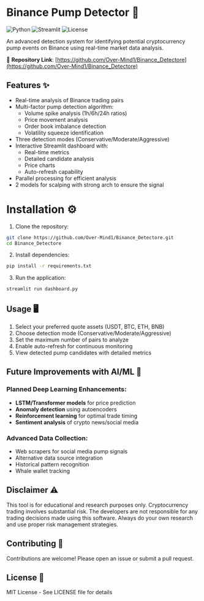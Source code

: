 # Binance Pump Detector 🚀

![Python](https://img.shields.io/badge/Python-3.8+-blue.svg)
![Streamlit](https://img.shields.io/badge/Streamlit-1.22.0-FF4B4B.svg)
![License](https://img.shields.io/badge/License-MIT-green.svg)

An advanced detection system for identifying potential cryptocurrency pump events on Binance using real-time market data analysis.

🔗 **Repository Link**: [https://github.com/Over-Mind1/Binance_Detectore](https://github.com/Over-Mind1/Binance_Detectore)

## Features ✨

- Real-time analysis of Binance trading pairs
- Multi-factor pump detection algorithm:
  - Volume spike analysis (1h/6h/24h ratios)
  - Price movement analysis
  - Order book imbalance detection
  - Volatility squeeze identification
- Three detection modes (Conservative/Moderate/Aggressive)
- Interactive Streamlit dashboard with:
  - Real-time metrics
  - Detailed candidate analysis
  - Price charts
  - Auto-refresh capability
- Parallel processing for efficient analysis
- 2 models for scalping with strong arch to ensure the signal 
# Installation ⚙️

1. Clone the repository:
```bash
git clone https://github.com/Over-Mind1/Binance_Detectore.git
cd Binance_Detectore
```

2. Install dependencies:
```bash
pip install -r requirements.txt
```

3. Run the application:
```bash
streamlit run dashboard.py
```

## Usage 🖥️

1. Select your preferred quote assets (USDT, BTC, ETH, BNB)
2. Choose detection mode (Conservative/Moderate/Aggressive)
3. Set the maximum number of pairs to analyze
4. Enable auto-refresh for continuous monitoring
5. View detected pump candidates with detailed metrics

## Future Improvements with AI/ML 🧠

### Planned Deep Learning Enhancements:
- **LSTM/Transformer models** for price prediction
- **Anomaly detection** using autoencoders
- **Reinforcement learning** for optimal trade timing
- **Sentiment analysis** of crypto news/social media

### Advanced Data Collection:
- Web scrapers for social media pump signals
- Alternative data source integration
- Historical pattern recognition
- Whale wallet tracking

## Disclaimer ⚠️

This tool is for educational and research purposes only. Cryptocurrency trading involves substantial risk. The developers are not responsible for any trading decisions made using this software. Always do your own research and use proper risk management strategies.

## Contributing 🤝

Contributions are welcome! Please open an issue or submit a pull request.

## License 📄

MIT License - See LICENSE file for details